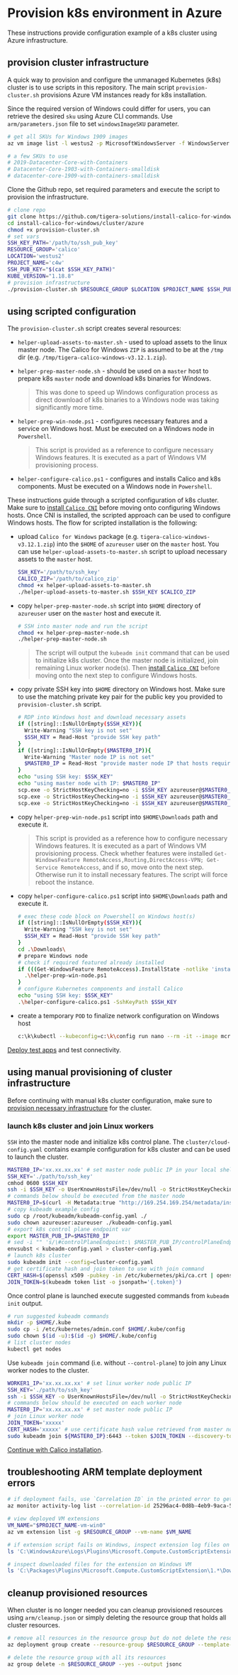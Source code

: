 # Provision k8s environment in Azure

These instructions provide configuration example of a k8s cluster using Azure infrastructure.

## provision cluster infrastructure

A quick way to provision and configure the unmanaged Kubernetes (k8s) cluster is to use scripts in this repository. The main script `provision-cluster.sh` provisions Azure VM instances ready for k8s installation.

Since the required version of Windows could differ for users, you can retrieve the desired `sku` using Azure CLI commands. Use `arm/parameters.json` file to set `windowsImageSKU` parameter.

```bash
# get all SKUs for Windows 1909 images
az vm image list -l westus2 -p MicrosoftWindowsServer -f WindowsServer --all --output table | grep '1909-'

# a few SKUs to use
# 2019-Datacenter-Core-with-Containers
# Datacenter-Core-1903-with-Containers-smalldisk
# datacenter-core-1909-with-containers-smalldisk
```

Clone the Github repo, set required parameters and execute the script to provision the infrastructure.

```bash
# clone repo
git clone https://github.com/tigera-solutions/install-calico-for-windows.git
cd install-calico-for-windows/cluster/azure
chmod +x provision-cluster.sh
# set vars
SSH_KEY_PATH='/path/to/ssh_pub_key'
RESOURCE_GROUP='calico'
LOCATION='westus2'
PROJECT_NAME='c4w'
SSH_PUB_KEY="$(cat $SSH_KEY_PATH)"
KUBE_VERSION="1.18.8"
# provision infrastructure
./provision-cluster.sh $RESOURCE_GROUP $LOCATION $PROJECT_NAME $SSH_PUB_KEY $KUBE_VERSION
```

## using scripted configuration

The `provision-cluster.sh` script creates several resources:

- `helper-upload-assets-to-master.sh` - used to upload assets to the linux master node. The Calico for Windows `ZIP` is assumed to be at the `/tmp` dir (e.g. `/tmp/tigera-calico-windows-v3.12.1.zip`).
- `helper-prep-master-node.sh` - should be used on a `master` host to prepare k8s `master` node and download k8s binaries for Windows.
  >This was done to speed up Windows configuration process as direct download of k8s binaries to a Windows node was taking significantly more time.
- `helper-prep-win-node.ps1` - configures necessary features and a service on Windows host. Must be executed on a Windows node in `Powershell`.
  >This script is provided as a reference to configure necessary Windows features. It is executed as a part of Windows VM provisioning process.

- `helper-configure-calico.ps1` - configures and installs Calico and k8s components. Must be executed on a Windows node in `Powershell`.

These instructions guide through a scripted configuration of k8s cluster. Make sure to [install `Calico CNI`](../../README.md#install-and-configure-calico) before moving onto configuring Windows hosts. Once CNI is installed, the scripted approach can be used to configure Windows hosts. The flow for scripted installation is the following:

- upload `Calico for Windows` package (e.g. `tigera-calico-windows-v3.12.1.zip`) into the `$HOME` of `azureuser` user on the `master` host. You can use `helper-upload-assets-to-master.sh` script to upload necessary assets to the `master` host.

  ```bash
  SSH_KEY='/path/to/ssh_key'
  CALICO_ZIP='/path/to/calico_zip'
  chmod +x helper-upload-assets-to-master.sh
  ./helper-upload-assets-to-master.sh $SSH_KEY $CALICO_ZIP
  ```

- copy `helper-prep-master-node.sh` script into `$HOME` directory of `azureuser` user on the `master` host and execute it.

  ```bash
  # SSH into master node and run the script
  chmod +x helper-prep-master-node.sh
  ./helper-prep-master-node.sh
  ```

  >The script will output the `kubeadm init` command that can be used to initialize k8s cluster. Once the master node is initialized, join remaining Linux worker node(s). Then [install `Calico CNI`](../../README.md#install-and-configure-calico) before moving onto the next step to configure Windows hosts.

- copy private SSH key into `$HOME` directory on Windows host. Make sure to use the matching private key pair for the public key you provided to `provision-cluster.sh` script.

  ```bash
  # RDP into Windows host and download necessary assets
  if ([string]::IsNullOrEmpty($SSH_KEY)){
    Write-Warning "SSH key is not set"
    $SSH_KEY = Read-Host "provide SSH key path"
  }
  if ([string]::IsNullOrEmpty($MASTER0_IP)){
    Write-Warning "Master node IP is not set"
    $MASTER0_IP = Read-Host "provide master node IP that hosts required assets (i.e. scripts, k8s Windows bits)"
  }
  echo "using SSH key: $SSK_KEY"
  echo "using master node with IP: $MASTER0_IP"
  scp.exe -o StrictHostKeyChecking=no -i $SSH_KEY azureuser@$MASTER0_IP`:~/tigera-calico-windows-v3.12.1.zip .\Downloads\
  scp.exe -o StrictHostKeyChecking=no -i $SSH_KEY azureuser@$MASTER0_IP`:~/helper-prep-win-node.ps1 .\Downloads\
  scp.exe -o StrictHostKeyChecking=no -i $SSH_KEY azureuser@$MASTER0_IP`:~/helper-configure-calico.ps1 .\Downloads\
  ```

- copy `helper-prep-win-node.ps1` script into `$HOME\Downloads` path and execute it.
  >This script is provided as a reference how to configure necessary Windows features. It is executed as a part of Windows VM provisioning process.
  >Check whether features were installed `Get-WindowsFeature RemoteAccess,Routing,DirectAccess-VPN; Get-Service RemoteAccess`, and if so, move onto the next step. Otherwise run it to install necessary features. The script will force reboot the instance.
- copy `helper-configure-calico.ps1` script into `$HOME\Downloads` path and execute it.

  ```bash
  # exec these code block on Powershell on Windows host(s)
  if ([string]::IsNullOrEmpty($SSH_KEY)){
    Write-Warning "SSH key is not set"
    $SSH_KEY = Read-Host "provide SSH key path"
  }
  cd .\Downloads\
  # prepare Windows node
  # check if required featured already installed
  if (((Get-WindowsFeature RemoteAccess).InstallState -notlike 'installed') -or ((Get-WindowsFeature Routing).InstallState -notlike 'installed') -or ((Get-WindowsFeature DirectAccess-VPN).InstallState -notlike 'installed')) {
    .\helper-prep-win-node.ps1
  }
  # configure Kubernetes components and install Calico
  echo "using SSH key: $SSK_KEY"
  .\helper-configure-calico.ps1 -SshKeyPath $SSH_KEY
  ```

- create a temporary `POD` to finalize network configuration on Windows host

  ```bash
  c:\k\kubectl --kubeconfig=c:\k\config run nano --rm -it --image mcr.microsoft.com/windows/nanoserver:latest --image-pull-policy=IfNotPresent --restart=Never --command cmd /c 'echo hello'
  ```

[Deploy test apps](../../README.md#deploy-apps-and-test-connectivity) and test connectivity.

## using manual provisioning of cluster infrastructure

Before continuing with manual k8s cluster configuration, make sure to [provision necessary infrastructure](#provision-cluster-infrastructure) for the cluster.

### launch k8s cluster and join Linux workers

`SSH` into the master node and initialize k8s control plane. The `cluster/cloud-config.yaml` contains example configuration for k8s cluster and can be used to launch the cluster.

```bash
MASTER0_IP='xx.xx.xx.xx' # set master node public IP in your local shell
SSH_KEY='./path/to/ssh_key'
cmhod 0600 $SSH_KEY
ssh -i $SSH_KEY -o UserKnownHostsFile=/dev/null -o StrictHostKeyChecking=no azureuser@$MASTER0_IP
# commands below should be executed from the master node
MASTER0_IP=$(curl -H Metadata:true "http://169.254.169.254/metadata/instance/network/interface/0/ipv4/ipAddress/0/publicIpAddress?api-version=2017-08-01&format=text") # get master node public IP from VM metadata
# copy kubeadm example config
sudo cp /root/kubeadm/kubeadm-config.yaml ./
sudo chown azureuser:azureuser ./kubeadm-config.yaml
# export k8s control plane endpoint var
export MASTER_PUB_IP=$MASTER0_IP
# sed -i "" 's/\#controlPlaneEndpoint:\ $MASTER_PUB_IP/controlPlaneEndpoint: $MASTER_PUB_IP/g' ./kubeadm-config.yaml
envsubst < kubeadm-config.yaml > cluster-config.yaml
# launch k8s cluster
sudo kubeadm init --config=cluster-config.yaml
# get certificate hash and join token to use with join command
CERT_HASH=$(openssl x509 -pubkey -in /etc/kubernetes/pki/ca.crt | openssl rsa -pubin -outform der 2>/dev/null | openssl dgst -sha256 -hex | sed 's/^.* //')
JOIN_TOKEN=$(kubeadm token list -o jsonpath='{.token}')
```

Once control plane is launched execute suggested commands from `kubeadm init` output.

```bash
# run suggested kubeadm commands
mkdir -p $HOME/.kube
sudo cp -i /etc/kubernetes/admin.conf $HOME/.kube/config
sudo chown $(id -u):$(id -g) $HOME/.kube/config
# list cluster nodes
kubectl get nodes
```

Use `kubeadm join` command (i.e. without `--control-plane`) to join any Linux worker nodes to the cluster.

```bash
WORKER1_IP='xx.xx.xx.xx' # set linux worker node public IP
SSH_KEY='./path/to/ssh_key'
ssh -i $SSH_KEY -o UserKnownHostsFile=/dev/null -o StrictHostKeyChecking=no azureuser@$WORKER1_IP
# commands below should be executed on each worker node
MASTER0_IP='xx.xx.xx.xx' # set master node public IP
# join Linux worker node
JOIN_TOKEN='xxxxx'
CERT_HASH='xxxxx' # use certificate hash value retrieved from master node
sudo kubeadm join ${MASTER0_IP}:6443 --token $JOIN_TOKEN --discovery-token-ca-cert-hash sha256:${CERT_HASH}
```

[Continue with Calico installation](../../README.md#install-and-configure-calico).

## troubleshooting ARM template deployment errors

```bash
# if deployment fails, use `Correlation ID` in the printed error to get more details about the error
az monitor activity-log list --correlation-id 25296ac4-0d8b-4eb9-9aca-5ac82d86804a --query '[].properties.statusMessage'

# view deployed VM extensions
VM_NAME="$PROJECT_NAME-vm-win0"
az vm extension list -g $RESOURCE_GROUP --vm-name $VM_NAME

# if extension script fails on Windows, inspect extension log files on the VM
ls 'C:\WindowsAzure\Logs\Plugins\Microsoft.Compute.CustomScriptExtension'

# inspect downloaded files for the extension on Windows VM
ls 'C:\Packages\Plugins\Microsoft.Compute.CustomScriptExtension\1.*\Downloads\'
```

## cleanup provisioned resources

When cluster is no longer needed you can cleanup provisioned resources using `arm/cleanup.json` or simply deleting the resource group that holds all cluster resources.

```bash
# remove all resources in the resource group but do not delete the resource group itself
az deployment group create --resource-group $RESOURCE_GROUP --template-file arm/cleanup.json --mode Complete

# delete the resource group with all its resources
az group delete -n $RESOURCE_GROUP --yes --output jsonc
```
